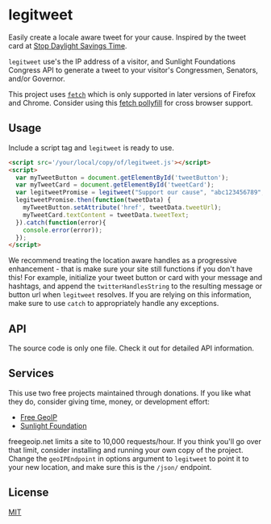 # legitweet
Easily create a locale aware tweet for your cause. Inspired by the tweet card at [Stop Daylight Savings Time](https://stopdst.com/).

`legitweet` use's the IP address of a visitor, and Sunlight Foundations Congress API to generate a tweet to your visitor's Congressmen, Senators, and/or Governor.

This project uses [`fetch`](https://developer.mozilla.org/en-US/docs/Web/API/Fetch_API) which is only supported in later versions of Firefox and Chrome. Consider using this [fetch pollyfill](https://github.com/github/fetch) for cross browser support.

## Usage
Include a script tag and `legitweet` is ready to use.

```html
<script src='/your/local/copy/of/legitweet.js'></script>
<script>
  var myTweetButton = document.getElementById('tweetButton');
  var myTweetCard = document.getElementById('tweetCard');
  var legitweetPromise = legitweet("Support our cause", "abc123456789", "somecause.org", ["participate"]);
  legitweetPromise.then(function(tweetData) {
    myTweetButton.setAttribute('href', tweetData.tweetUrl);
    myTweetCard.textContent = tweetData.tweetText;
  }).catch(function(error){
    console.error(error));
  });
</script>
```

We recommend treating the location aware handles as a progressive enhancement - that is make sure your site still functions if you don't have this! For example, initialize your tweet button or card with your message and hashtags, and append the `twitterHandlesString` to the resulting message or button url when `legitweet` resolves. If you are relying on this information, make sure to use `catch` to appropriately handle any exceptions.

## API
The source code is only one file. Check it out for detailed API information.

## Services
This use two free projects maintained through donations. If you like what they do, consider giving time, money, or development effort:

* [Free GeoIP](http://freegeoip.net)
* [Sunlight Foundation](https://sunlightfoundation.com)

freegeoip.net limits a site to 10,000 requests/hour. If you think you'll go over that limit, consider installing and running your own copy of the project. Change the `geoIPEndpoint` in options argument to `legitweet` to point it to your new location, and make sure this is the `/json/` endpoint.

##  License
[MIT](https://opensource.org/licenses/MIT)
